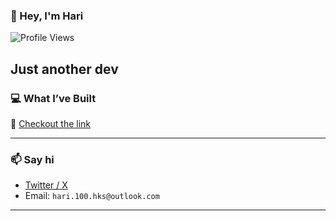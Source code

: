 ### 👋 Hey, I'm Hari
![Profile Views](https://komarev.com/ghpvc/?username=satti-hari-krishna-reddy&color=blue&style=flat)

Just another dev
---

### 💻 What I’ve Built
  🔗 [Checkout the link](https://github.com/satti-hari-krishna-reddy/whatibuilt)

---

### 📫 Say hi
- [Twitter / X](https://x.com/66_hks)
- Email: `hari.100.hks@outlook.com`

---

